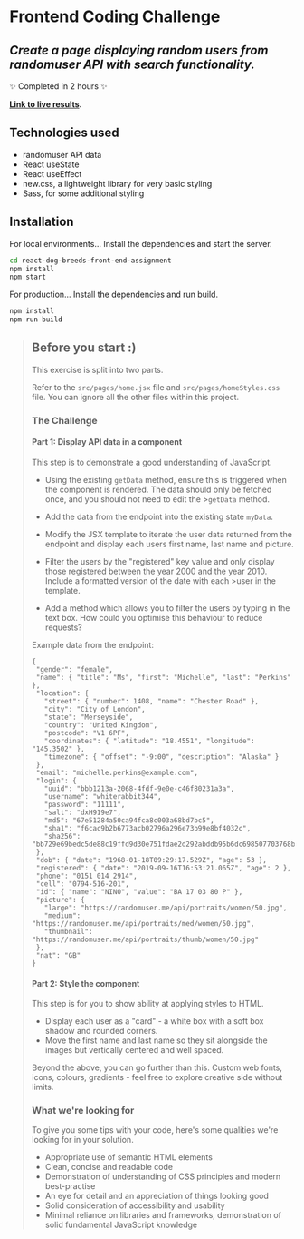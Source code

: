 # Frontend Coding Challenge
## _Create a page displaying random users from randomuser API with search functionality._
 ✨ Completed in 2 hours ✨
 
**[Link to live results](https://bykivi.com/random-user-search/).**

## Technologies used

- randomuser API data
- React useState
- React useEffect
- new.css, a lightweight library for very basic styling
- Sass, for some additional styling

## Installation

For local environments...
Install the dependencies and start the server.

```sh
cd react-dog-breeds-front-end-assignment
npm install
npm start
```

For production...
Install the dependencies and run build.
```sh
npm install
npm run build
```


>## Before you start :)
>
>This exercise is split into two parts.
>
>Refer to the `src/pages/home.jsx` file and `src/pages/homeStyles.css` file. You can ignore all the other files within this project.
>
>### The Challenge
>
>#### Part 1: Display API data in a component
>
>This step is to demonstrate a good understanding of JavaScript.
>
>- Using the existing `getData` method, ensure this is triggered when the component is rendered. The data should only be fetched once, and you should not need to edit the >`getData` method.
>- Add the data from the endpoint into the existing state `myData`.
>- Modify the JSX template to iterate the user data returned from the endpoint and display each users first name, last name and picture.
>
>- Filter the users by the "registered" key value and only display those registered between the year 2000 and the year 2010. Include a formatted version of the date with each >user in the template.
>- Add a method which allows you to filter the users by typing in the text box. How could you optimise this behaviour to reduce requests?
>
>Example data from the endpoint:
>
>```
>{
>  "gender": "female",
>  "name": { "title": "Ms", "first": "Michelle", "last": "Perkins" },
>  "location": {
>    "street": { "number": 1408, "name": "Chester Road" },
>    "city": "City of London",
>    "state": "Merseyside",
>    "country": "United Kingdom",
>    "postcode": "V1 6PF",
>    "coordinates": { "latitude": "18.4551", "longitude": "145.3502" },
>    "timezone": { "offset": "-9:00", "description": "Alaska" }
>  },
>  "email": "michelle.perkins@example.com",
>  "login": {
>    "uuid": "bbb1213a-2068-4fdf-9e0e-c46f80231a3a",
>    "username": "whiterabbit344",
>    "password": "11111",
>    "salt": "dxH919e7",
>    "md5": "67e51284a50ca94fca8c003a68bd7bc5",
>    "sha1": "f6cac9b2b6773acb02796a296e73b99e8bf4032c",
>    "sha256": "bb729e69bedc5de88c19ffd9d30e751fdae2d292abddb95b6dc698507703768b"
>  },
>  "dob": { "date": "1968-01-18T09:29:17.529Z", "age": 53 },
>  "registered": { "date": "2019-09-16T16:53:21.065Z", "age": 2 },
>  "phone": "0151 014 2914",
>  "cell": "0794-516-201",
>  "id": { "name": "NINO", "value": "BA 17 03 80 P" },
>  "picture": {
>    "large": "https://randomuser.me/api/portraits/women/50.jpg",
>    "medium": "https://randomuser.me/api/portraits/med/women/50.jpg",
>    "thumbnail": "https://randomuser.me/api/portraits/thumb/women/50.jpg"
>  },
>  "nat": "GB"
>}
>```
>
>#### Part 2: Style the component
>
>This step is for you to show ability at applying styles to HTML.
>
>- Display each user as a "card" - a white box with a soft box shadow and rounded corners.
>- Move the first name and last name so they sit alongside the images but vertically centered and well spaced.
>
>Beyond the above, you can go further than this. Custom web fonts, icons, colours, gradients - feel free to explore creative side without limits.
>
>### What we're looking for
>
>To give you some tips with your code, here's some qualities we're looking for in your solution.
>
>- Appropriate use of semantic HTML elements
>- Clean, concise and readable code
>- Demonstration of understanding of CSS principles and modern best-practise
>- An eye for detail and an appreciation of things looking good
>- Solid consideration of accessibility and usability
>- Minimal reliance on libraries and frameworks, demonstration of solid fundamental JavaScript knowledge
